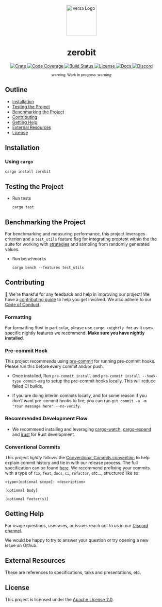 <div align="center">
  <a href="https://github.com/zerocore-ai/versa" target="_blank">
    <img src="https://raw.githubusercontent.com/zerocore-ai/versa/main/assets/a_logo.png" alt="versa Logo" width="100"></img>
  </a>

  <h1 align="center">zerobit</h1>

  <p>
    <a href="https://crates.io/crates/zerobit">
      <img src="https://img.shields.io/crates/v/zerobit?label=crates" alt="Crate">
    </a>
    <a href="https://codecov.io/gh/zerocore-ai/versa">
      <img src="https://codecov.io/gh/zerocore-ai/versa/branch/main/graph/badge.svg?token=SOMETOKEN" alt="Code Coverage"/>
    </a>
    <a href="https://github.com/zerocore-ai/versa/actions?query=">
      <img src="https://github.com/zerocore-ai/versa/actions/workflows/tests_and_checks.yml/badge.svg" alt="Build Status">
    </a>
    <a href="https://github.com/zerocore-ai/versa/blob/main/LICENSE">
      <img src="https://img.shields.io/badge/License-Apache%202.0-blue.svg" alt="License">
    </a>
    <a href="https://docs.rs/versa">
      <img src="https://img.shields.io/static/v1?label=Docs&message=docs.rs&color=blue" alt="Docs">
    </a>
    <a href="https://discord.gg/WqTEScR4">
      <img src="https://img.shields.io/static/v1?label=Discord&message=join%20us!&color=mediumslateblue" alt="Discord">
    </a>
  </p>
</div>

<div align="center"><sub>:warning: Work in progress :warning:</sub></div>

##

## Outline

- [Installation](#installation)
- [Testing the Project](#testing-the-project)
- [Benchmarking the Project](#benchmarking-the-project)
- [Contributing](#contributing)
- [Getting Help](#getting-help)
- [External Resources](#external-resources)
- [License](#license)

## Installation

### Using `cargo`

```console
cargo install zerobit
```

## Testing the Project

- Run tests

  ```console
  cargo test
  ```

## Benchmarking the Project

For benchmarking and measuring performance, this project leverages
[criterion][criterion] and a `test_utils` feature flag
for integrating [proptest][proptest] within the the suite for working with
[strategies][strategies] and sampling from randomly generated values.

- Run benchmarks

  ```console
  cargo bench --features test_utils
  ```

## Contributing

:balloon: We're thankful for any feedback and help in improving our project!
We have a [contributing guide](./CONTRIBUTING.md) to help you get involved. We
also adhere to our [Code of Conduct](./CODE_OF_CONDUCT.md).

### Formatting

For formatting Rust in particular, please use `cargo +nightly fmt` as it uses
specific nightly features we recommend. **Make sure you have nightly
installed**.

### Pre-commit Hook

This project recommends using [pre-commit][pre-commit] for running pre-commit
hooks. Please run this before every commit and/or push.

- Once installed, Run `pre-commit install` and `pre-commit install --hook-type commit-msg`
  to setup the pre-commit hooks locally. This will reduce failed CI builds.

- If you are doing interim commits locally, and for some reason if you _don't_
  want pre-commit hooks to fire, you can run
  `git commit -a -m "Your message here" --no-verify`.

### Recommended Development Flow

- We recommend installing and leveraging [cargo-watch][cargo-watch],
  [cargo-expand][cargo-expand] and [irust][irust] for Rust development.

### Conventional Commits

This project _lightly_ follows the [Conventional Commits
convention][commit-spec-site] to help explain
commit history and tie in with our release process. The full specification
can be found [here][commit-spec]. We recommend prefixing your commits with
a type of `fix`, `feat`, `docs`, `ci`, `refactor`, etc..., structured like so:

```
<type>[optional scope]: <description>

[optional body]

[optional footer(s)]
```

## Getting Help

For usage questions, usecases, or issues reach out to us in our [Discord channel](https://discord.gg/WqTEScR4).

We would be happy to try to answer your question or try opening a new issue on Github.

## External Resources

These are references to specifications, talks and presentations, etc.

## License

This project is licensed under the [Apache License 2.0][apache-license].

[apache-license]: https://github.com/zerocore-ai/versa/blob/main/LICENSE
[cargo-expand]: https://github.com/dtolnay/cargo-expand
[cargo-udeps]: https://github.com/est31/cargo-udeps
[cargo-watch]: https://github.com/watchexec/cargo-watch
[commit-spec]: https://www.conventionalcommits.org/en/v1.0.0/#specification
[commit-spec-site]: https://www.conventionalcommits.org/
[criterion]: https://github.com/bheisler/criterion.rs
[irust]: https://github.com/sigmaSd/IRust
[pre-commit]: https://pre-commit.com/
[proptest]: https://github.com/proptest-rs/proptest
[strategies]: https://docs.rs/proptest/latest/proptest/strategy/trait.Strategy.html
